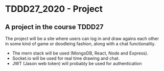 # TDDD27_2020 - Project

## A project in the course TDDD27

The project will be a site where users can log in and draw agains each other in some kind of game or doodleing fashion, along with a chat functionality.

- The mern stack will be used (MongoDB, React, Node and Express).
- Socket.io will be used for real time drawing and chat.
- JWT (Jason web token) will probably be used for authentication